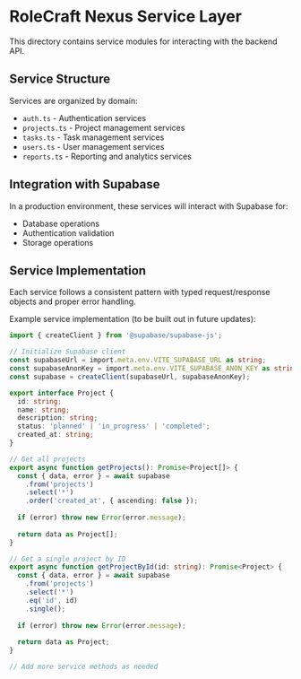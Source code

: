 
# RoleCraft Nexus Service Layer

This directory contains service modules for interacting with the backend API.

## Service Structure

Services are organized by domain:

- `auth.ts` - Authentication services
- `projects.ts` - Project management services
- `tasks.ts` - Task management services
- `users.ts` - User management services
- `reports.ts` - Reporting and analytics services

## Integration with Supabase

In a production environment, these services will interact with Supabase for:
- Database operations
- Authentication validation
- Storage operations

## Service Implementation

Each service follows a consistent pattern with typed request/response objects and proper error handling.

Example service implementation (to be built out in future updates):

```typescript
import { createClient } from '@supabase/supabase-js';

// Initialize Supabase client
const supabaseUrl = import.meta.env.VITE_SUPABASE_URL as string;
const supabaseAnonKey = import.meta.env.VITE_SUPABASE_ANON_KEY as string;
const supabase = createClient(supabaseUrl, supabaseAnonKey);

export interface Project {
  id: string;
  name: string;
  description: string;
  status: 'planned' | 'in_progress' | 'completed';
  created_at: string;
}

// Get all projects
export async function getProjects(): Promise<Project[]> {
  const { data, error } = await supabase
    .from('projects')
    .select('*')
    .order('created_at', { ascending: false });
    
  if (error) throw new Error(error.message);
  
  return data as Project[];
}

// Get a single project by ID
export async function getProjectById(id: string): Promise<Project> {
  const { data, error } = await supabase
    .from('projects')
    .select('*')
    .eq('id', id)
    .single();
    
  if (error) throw new Error(error.message);
  
  return data as Project;
}

// Add more service methods as needed
```
